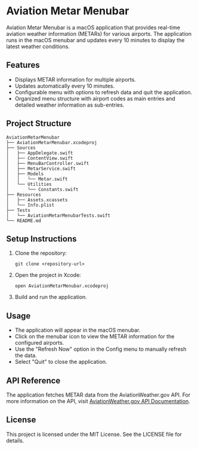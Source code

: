 # Aviation Metar Menubar

Aviation Metar Menubar is a macOS application that provides real-time aviation weather information (METARs) for various airports. The application runs in the macOS menubar and updates every 10 minutes to display the latest weather conditions.

## Features

- Displays METAR information for multiple airports.
- Updates automatically every 10 minutes.
- Configurable menu with options to refresh data and quit the application.
- Organized menu structure with airport codes as main entries and detailed weather information as sub-entries.

## Project Structure

```
AviationMetarMenubar
├── AviationMetarMenubar.xcodeproj
├── Sources
│   ├── AppDelegate.swift
│   ├── ContentView.swift
│   ├── MenuBarController.swift
│   ├── MetarService.swift
│   ├── Models
│   │   └── Metar.swift
│   └── Utilities
│       └── Constants.swift
├── Resources
│   ├── Assets.xcassets
│   └── Info.plist
├── Tests
│   └── AviationMetarMenubarTests.swift
└── README.md
```

## Setup Instructions

1. Clone the repository:
   ```
   git clone <repository-url>
   ```

2. Open the project in Xcode:
   ```
   open AviationMetarMenubar.xcodeproj
   ```

3. Build and run the application.

## Usage

- The application will appear in the macOS menubar.
- Click on the menubar icon to view the METAR information for the configured airports.
- Use the "Refresh Now" option in the Config menu to manually refresh the data.
- Select "Quit" to close the application.

## API Reference

The application fetches METAR data from the AviationWeather.gov API. For more information on the API, visit [AviationWeather.gov API Documentation](https://aviationweather.gov/data/api/#/Data/dataMetars).

## License

This project is licensed under the MIT License. See the LICENSE file for details.